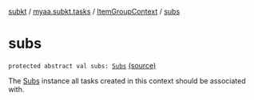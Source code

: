[subkt](../../index.md) / [myaa.subkt.tasks](../index.md) / [ItemGroupContext](index.md) / [subs](./subs.md)

# subs

`protected abstract val subs: `[`Subs`](../-subs/index.md) [(source)](https://github.com/Myaamori/SubKt/blob/0.1.4/src/main/kotlin/myaa/subkt/tasks/tasks.kt#L73)

The [Subs](../-subs/index.md) instance all tasks created in this context should be associated with.

